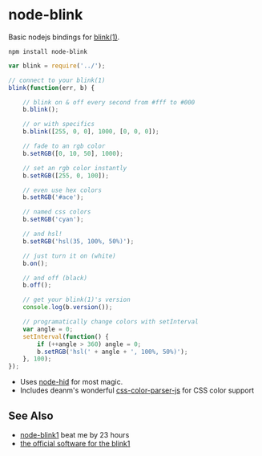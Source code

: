 # node-blink

Basic nodejs bindings for [blink(1)](http://www.kickstarter.com/projects/thingm/blink1-the-usb-rgb-led).

    npm install node-blink

```javascript
var blink = require('../');

// connect to your blink(1)
blink(function(err, b) {

    // blink on & off every second from #fff to #000
    b.blink();

    // or with specifics
    b.blink([255, 0, 0], 1000, [0, 0, 0]);

    // fade to an rgb color
    b.setRGB([0, 10, 50], 1000);

    // set an rgb color instantly
    b.setRGB([255, 0, 100]);

    // even use hex colors
    b.setRGB('#ace');

    // named css colors
    b.setRGB('cyan');

    // and hsl!
    b.setRGB('hsl(35, 100%, 50%)');

    // just turn it on (white)
    b.on();

    // and off (black)
    b.off();

    // get your blink(1)'s version
    console.log(b.version());

    // programatically change colors with setInterval
    var angle = 0;
    setInterval(function() {
        if (++angle > 360) angle = 0;
        b.setRGB('hsl(' + angle + ', 100%, 50%)');
    }, 100);
});
```

* Uses [node-hid](https://github.com/hanshuebner/node-hid) for most magic.
* Includes deanm's wonderful [css-color-parser-js](https://github.com/deanm/css-color-parser-js) for CSS color support


## See Also

* [node-blink1](https://github.com/sandeepmistry/node-blink1) beat me by 23 hours
* [the official software for the blink1](https://github.com/todbot/blink1)
